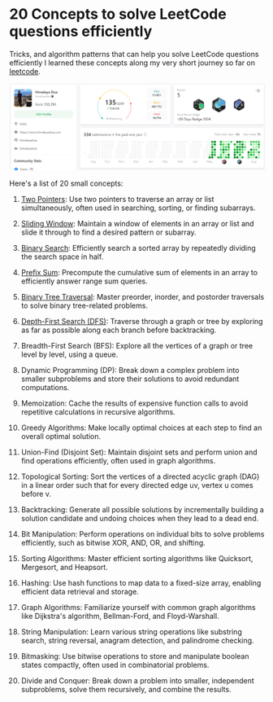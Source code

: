 # 20 Concepts to solve LeetCode questions efficiently

Tricks, and algorithm patterns that can help you solve LeetCode questions efficiently
I learned these concepts along my very short journey so far on [leetcode](https://leetcode.com/u/himalayadua/). 

![Leetcode - himalayadua](assets/Leetcode-100days.png)

Here's a list of 20 small concepts:
1. [Two Pointers](https://github.com/himalayadua/Neetcode-150/blob/main/Concepts/1.%20Two%20Pointers%20technique.md): Use two pointers to traverse an array or list simultaneously, often used in searching, sorting, or finding subarrays.

2. [Sliding Window](https://github.com/himalayadua/Neetcode-150/blob/main/Concepts/2.%20Sliding%20Window.md): Maintain a window of elements in an array or list and slide it through to find a desired pattern or subarray.

3. [Binary Search](https://github.com/himalayadua/Neetcode-150/blob/main/Concepts/3.%20Binary%20Search.md): Efficiently search a sorted array by repeatedly dividing the search space in half.

4. [Prefix Sum](https://github.com/himalayadua/Neetcode-150/blob/main/Concepts/4.%20Prefix%20Sum.md): Precompute the cumulative sum of elements in an array to efficiently answer range sum queries.

5. [Binary Tree Traversal](https://github.com/himalayadua/Neetcode-150/blob/main/Concepts/5.%20Binary%20Tree%20Traversal.md): Master preorder, inorder, and postorder traversals to solve binary tree-related problems.

6. [Depth-First Search (DFS)](https://github.com/himalayadua/Neetcode-150/blob/main/Concepts/6.%20Depth-First%20Search%20(DFS).md): Traverse through a graph or tree by exploring as far as possible along each branch before backtracking.

7. Breadth-First Search (BFS): Explore all the vertices of a graph or tree level by level, using a queue.

8. Dynamic Programming (DP): Break down a complex problem into smaller subproblems and store their solutions to avoid redundant computations.

9. Memoization: Cache the results of expensive function calls to avoid repetitive calculations in recursive algorithms.

10. Greedy Algorithms: Make locally optimal choices at each step to find an overall optimal solution.

11. Union-Find (Disjoint Set): Maintain disjoint sets and perform union and find operations efficiently, often used in graph algorithms.

12. Topological Sorting: Sort the vertices of a directed acyclic graph (DAG) in a linear order such that for every directed edge uv, vertex u comes before v.

13. Backtracking: Generate all possible solutions by incrementally building a solution candidate and undoing choices when they lead to a dead end.

14. Bit Manipulation: Perform operations on individual bits to solve problems efficiently, such as bitwise XOR, AND, OR, and shifting.

15. Sorting Algorithms: Master efficient sorting algorithms like Quicksort, Mergesort, and Heapsort.

16. Hashing: Use hash functions to map data to a fixed-size array, enabling efficient data retrieval and storage.

17. Graph Algorithms: Familiarize yourself with common graph algorithms like Dijkstra's algorithm, Bellman-Ford, and Floyd-Warshall.

18. String Manipulation: Learn various string operations like substring search, string reversal, anagram detection, and palindrome checking.

19. Bitmasking: Use bitwise operations to store and manipulate boolean states compactly, often used in combinatorial problems.

20. Divide and Conquer: Break down a problem into smaller, independent subproblems, solve them recursively, and combine the results.


